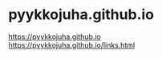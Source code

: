 # pyykkojuha.github.io

<https://pyykkojuha.github.io> <br>
<https://pyykkojuha.github.io/links.html>
